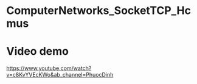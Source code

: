 # ComputerNetworks_SocketTCP_Hcmus
# Video demo
https://www.youtube.com/watch?v=c8KvYVEcKWo&ab_channel=PhuocDinh
